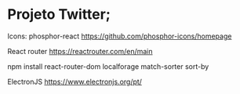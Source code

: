 # Projeto Twitter;

Icons: phosphor-react
https://github.com/phosphor-icons/homepage

React router
https://reactrouter.com/en/main

npm install react-router-dom localforage match-sorter sort-by 

ElectronJS
https://www.electronjs.org/pt/